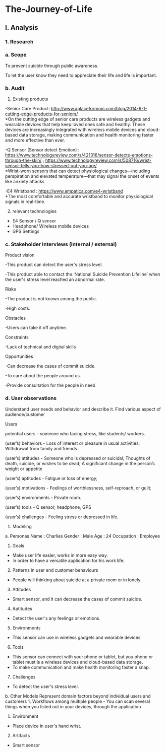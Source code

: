 # The-Journey-of-Life

## I. Analysis

### 1. Research

### a. Scope

To prevent suicide through public awareness.

To let the user know they need to appreciate their life and life is important.

### b. Audit

1. Existing products

-Senior Care Product: http://www.aplaceformom.com/blog/2014-6-1-cutting-edge-products-for-seniors/     
*On the cutting edge of senior care products are wireless gadgets and wearable devices that help keep loved ones safe and healthy. These devices are increasingly integrated with wireless mobile devices and cloud-based data storage, making communication and health monitoring faster and more effective than ever.

-Q Sensor (Sensor detect Emotion) : https://www.technologyreview.com/s/421316/sensor-detects-emotions-through-the-skin/ ; https://www.technologyreview.com/s/508716/wrist-sensor-tells-you-how-stressed-out-you-are/   
*Wrist-worn sensors that can detect physiological changes—including perspiration and elevated temperature—that may signal the onset of events like anxiety attacks.

-E4 Wristband : https://www.empatica.com/e4-wristband    
*The most comfortable and accurate wristband to monitor physiological signals in real-time.

2. relevant technologies

- E4 Sensor / Q sensor 
- Headphone/ Wireless mobile devices
- GPS Settings

### c. Stakeholder Interviews (internal / external)

Product vision

-This product can detect the user's stress level.

-This product able to contact the ‘National Suicide Prevention Lifeline’ when the user's stress level reached an abnormal rate.

Risks

-The product is not known among the public. 

-High costs.

Obstacles

-Users can take it off anytime.

Constraints

-Lack of technical and digital skills

Opportunities

-Can decrease the cases of commit suicide.

-To care about the people around us.

-Provide consultation for the people in need.

### d. User observations

Understand user needs and behavior and describe it. Find various aspect of audience/customer

Users

potential users - someone who facing stress, like students/ workers.

(user’s) behaviors - Loss of interest or pleasure in usual activities; Withdrawal from family and friends

(user’s) attitudes - Someone who is depressed or suicidal; Thoughts of death, suicide, or wishes to be dead; A significant change in the person’s weight or appetite

(user’s) aptitudes - Fatigue or loss of energy; 

(user’s) motivations - Feelings of worthlessness, self-reproach, or guilt;

(user’s) environments - Private room.

(user’s) tools - Q sensor, headphone, GPS

(user’s) challenges - Feeling stress or depressed in life.

1.	Modeling

a. Personas
Name : Charlies
Gender : Male 
Age : 24 
Occupation : Employee

1.	Goals
-	Make user life easier, works in more easy way.
-	In order to have a versatile application for his work life.
	
2.	Patterns in user and customer behaviours
-	People will thinking about suicide at a private room or in lonely.

3.	Attitudes
-	Smart sensor, and it can decrease the cases of commit suicide.
	
4.	Aptitudes
-	Detect the user's any feelings or emotions.

5.	Environments
-	This sensor can use in wireless gadgets and wearable devices.

6.	Tools
-	This sensor can connect with your phone or tablet, but you phone or tablet must is a wireless devices and cloud-based data storage.
-	To make communication and make health monitoring faster a snap.

7.	Challenges
- To detect the user's stress level.

b. Other Models 
Represent domain factors beyond individual users and customers 1. Workflows among multiple people - You can scan several things when you listed out in your devices, through the application

1.	Environment
-	Place device in user's hand wrist.

2.	Artifacts
-	Smart sensor
